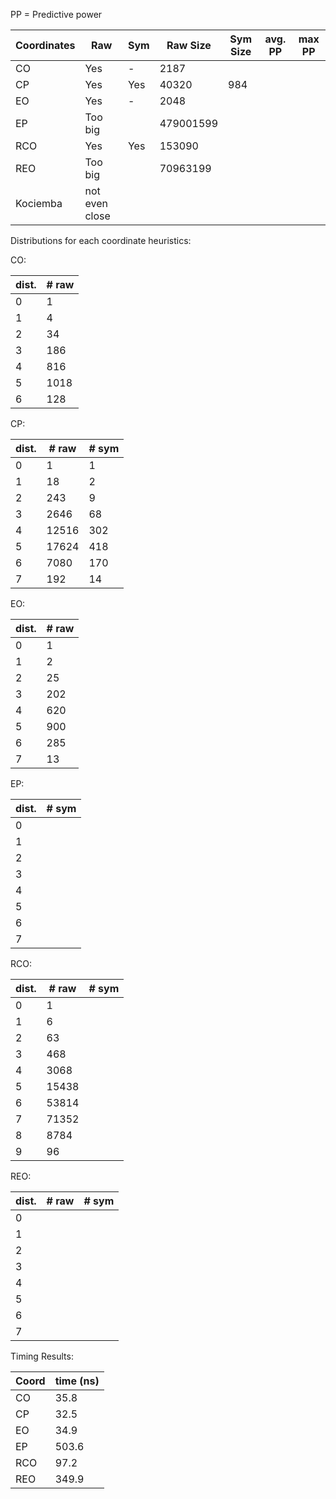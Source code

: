 PP = Predictive power

| Coordinates | Raw | Sym | Raw Size | Sym Size | avg. PP | max PP |
|---|---|---|---|---|---|---|
| CO |Yes| - |2187| |
| CP |Yes|Yes|40320|984| 
| EO |Yes| - |2048| |
| EP |Too big|   |479001599| |
|RCO |Yes| Yes |153090| |
|REO |Too big|   |70963199| |
| Kociemba| not even close

Distributions for each coordinate heuristics:

CO: 

| dist. | # raw |
|-------|-------|
|0|1|
|1|4|
|2|34|
|3|186|
|4|816|
|5|1018|
|6|128|

CP:

| dist. | # raw | # sym |
|-------|-------|-------|
|0|1|1|
|1|18|2|
|2|243|9|
|3|2646|68|
|4|12516|302|
|5|17624|418|
|6|7080|170|
|7|192|14|

EO:

| dist. | # raw |
|-------|-------|
|0|1|
|1|2|
|2|25|
|3|202|
|4|620|
|5|900|
|6|285|
|7|13|

EP:

| dist. | # sym |
|-------|-------|
|0| |
|1| |
|2| |
|3| |
|4| |
|5| |
|6| |
|7| |

RCO:

| dist. | # raw | # sym |
|-------|-------|-------|
|0|1| |
|1|6| |
|2|63| |
|3|468| |
|4|3068| |
|5|15438| |
|6|53814| |
|7|71352| |
|8|8784| |
|9|96| |

REO:

| dist. | # raw | # sym |
|-------|-------|-------|
|0| | |
|1| | |
|2| | |
|3| | |
|4| | |
|5| | |
|6| | |
|7| | |

Timing Results:

| Coord | time (ns) |
|-------|-----------|
| CO | 35.8 |
| CP | 32.5 |
| EO | 34.9 |
| EP | 503.6 |
| RCO | 97.2 |
| REO | 349.9 |

